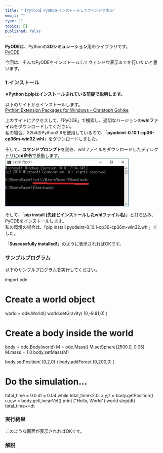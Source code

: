 ```yaml
---
title: "【Python】PyODEをインストールしてウィンドウ表示"
emoji: ""
type: ""
topics: []
published: false
---
```


**PyODE**は、Pythonの**3Dシミュレーション**用のライブラリです。  
[PyODE](http://pyode.sourceforge.net/)

  
今回は、そんなPyODEをインストールしてウィンドウ表示までを行いたいと思います。  
  
### 1.インストール

**※Pythonとpipはインストールされている前提で説明します。**

以下のサイトからインストールします。  
[Python Extension Packages for Windows - Christoph Gohlke](https://www.lfd.uci.edu/~gohlke/pythonlibs/)

上のサイトにアクセスして、「PyODE」で検索し、適切なバージョンの**whlファイル**をダウンロードしてください。  
私の場合、32bitのPython3.6を使用しているので、「**pyodeint-0.10.1-cp36-cp36m-win32.whl**」をダウンロードしました。

そして、**コマンドプロンプト**を開き、whlファイルをダウンロードしたディレクトリに**cd命令**で移動します。  
![f:id:pythonjacascript:20181223205728j:plain](/images/ppythonjacascript2018122320181223205728.jpg "f:id:pythonjacascript:20181223205728j:plain")

そして、「**pip install (先ほどインストールしたwhlファイル名)**」と打ち込み、PyODEをインストールします。  
私の環境の場合は、「pip install pyodeint-0.10.1-cp36-cp36m-win32.whl」でした。

「**Suscessfully installed!**」のように表示されればOKです。  
  
### サンプルプログラム

以下のサンプルプログラムを実行してください。

import ode

# Create a world object
world = ode.World()
world.setGravity( (0,-9.81,0) )

# Create a body inside the world
body = ode.Body(world)
M = ode.Mass()
M.setSphere(2500.0, 0.05)
M.mass = 1.0
body.setMass(M)

body.setPosition( (0,2,0) )
body.addForce( (0,200,0) )

# Do the simulation...
total_time = 0.0
dt = 0.04
while total_time<2.0:
    x,y,z = body.getPosition()
    u,v,w = body.getLinearVel()
    print ("Hello, World")
    world.step(dt)
    total_time+=dt

### 実行結果

このような画面が表示されればOKです。  
  
### 解説